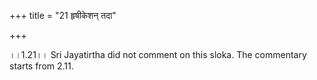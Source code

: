 +++
title = "21 हृषीकेशन् तदा"

+++
  
  
।।1.21।। Sri Jayatirtha did not comment on this sloka. The commentary
starts from 2.11.  
  

